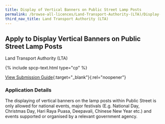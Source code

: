 ```yaml
---
title: Display of Vertical Banners on Public Street Lamp Posts
permalink: /browse-all-licences/Land-Transport-Authority-(LTA)/Display-of-Vertical-Banners-on-Public-Street-Lamp-Posts
third_nav_title: Land Transport Authority (LTA)
---
```


## Apply to Display Vertical Banners on Public Street Lamp Posts

Land Transport Authority (LTA)

{% include spcp-text.html type="cp" %}

[View Submission Guide]("https://www.lta.gov.sg/content/dam/ltaweb/corp/Industry/files/COP-Appendices/Submission_Guide_and_Technical_Requirements_09122020.pdf"){:target="_blank"}{:rel="noopener"} 

<H3>Application Details</H3>

<p>The displaying of vertical banners on the lamp posts within Public Street is only allowed for national events, major festivals (E.g. National Day, Christmas Day, Hari Raya Puasa, Deepavali, Chinese New Year etc.) and events supported or organised by a relevant government agency.</p>

